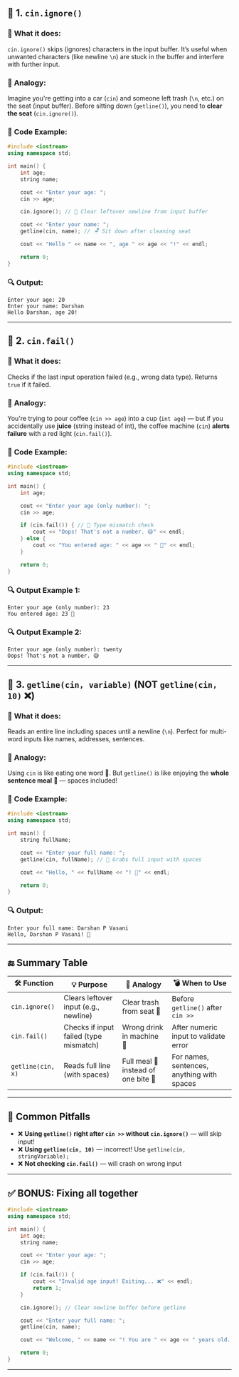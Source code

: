 
## 🔹 1. `cin.ignore()`

### 📘 **What it does:**

`cin.ignore()` skips (ignores) characters in the input buffer. It’s useful when unwanted characters (like newline `\n`) are stuck in the buffer and interfere with further input.

### 🧠 **Analogy:**

Imagine you're getting into a car (`cin`) and someone left trash (`\n`, etc.) on the seat (input buffer). Before sitting down (`getline()`), you need to **clear the seat** (`cin.ignore()`).

### 🧪 **Code Example:**

```cpp
#include <iostream>
using namespace std;

int main() {
    int age;
    string name;

    cout << "Enter your age: ";
    cin >> age;

    cin.ignore(); // 🚮 Clear leftover newline from input buffer

    cout << "Enter your name: ";
    getline(cin, name); // 🪑 Sit down after cleaning seat

    cout << "Hello " << name << ", age " << age << "!" << endl;

    return 0;
}
```

### 🔍 **Output:**

```
Enter your age: 20
Enter your name: Darshan
Hello Darshan, age 20!
```

---

## 🔹 2. `cin.fail()`

### 📘 **What it does:**

Checks if the last input operation failed (e.g., wrong data type). Returns `true` if it failed.

### 🧠 **Analogy:**

You're trying to pour coffee (`cin >> age`) into a cup (`int age`) — but if you accidentally use **juice** (string instead of int), the coffee machine (`cin`) **alerts failure** with a red light (`cin.fail()`).

### 🧪 **Code Example:**

```cpp
#include <iostream>
using namespace std;

int main() {
    int age;

    cout << "Enter your age (only number): ";
    cin >> age;

    if (cin.fail()) { // 🚨 Type mismatch check
        cout << "Oops! That's not a number. 😅" << endl;
    } else {
        cout << "You entered age: " << age << " 🎉" << endl;
    }

    return 0;
}
```

### 🔍 **Output Example 1:**

```
Enter your age (only number): 23
You entered age: 23 🎉
```

### 🔍 **Output Example 2:**

```
Enter your age (only number): twenty
Oops! That's not a number. 😅
```

---

## 🔹 3. `getline(cin, variable)` (NOT `getline(cin, 10)` ❌)

### 📘 **What it does:**

Reads an entire line including spaces until a newline (`\n`). Perfect for multi-word inputs like names, addresses, sentences.

### 🧠 **Analogy:**

Using `cin` is like eating one word 🍪. But `getline()` is like enjoying the **whole sentence meal** 🍱 — spaces included!

### 🧪 **Code Example:**

```cpp
#include <iostream>
using namespace std;

int main() {
    string fullName;

    cout << "Enter your full name: ";
    getline(cin, fullName); // 🍱 Grabs full input with spaces

    cout << "Hello, " << fullName << "! 👋" << endl;

    return 0;
}
```

### 🔍 **Output:**

```
Enter your full name: Darshan P Vasani
Hello, Darshan P Vasani! 👋
```

---

## 🔚 Summary Table

| 🛠 Function       | 💡 Purpose                             | 🧠 Analogy                          | 💣 When to Use                             |
| ----------------- | -------------------------------------- | ----------------------------------- | ------------------------------------------ |
| `cin.ignore()`    | Clears leftover input (e.g., newline)  | Clear trash from seat 🧽            | Before `getline()` after `cin >>`          |
| `cin.fail()`      | Checks if input failed (type mismatch) | Wrong drink in machine 🚨           | After numeric input to validate error      |
| `getline(cin, x)` | Reads full line (with spaces)          | Full meal 🍱 instead of one bite 🍪 | For names, sentences, anything with spaces |

---

## 🧯 Common Pitfalls

* ❌ **Using `getline()` right after `cin >>` without `cin.ignore()`** — will skip input!
* ❌ **Using `getline(cin, 10)`** — incorrect! Use `getline(cin, stringVariable);`
* ❌ **Not checking `cin.fail()`** — will crash on wrong input

---

## ✅ BONUS: Fixing all together

```cpp
#include <iostream>
using namespace std;

int main() {
    int age;
    string name;

    cout << "Enter your age: ";
    cin >> age;

    if (cin.fail()) {
        cout << "Invalid age input! Exiting... ❌" << endl;
        return 1;
    }

    cin.ignore(); // Clear newline buffer before getline

    cout << "Enter your full name: ";
    getline(cin, name);

    cout << "Welcome, " << name << "! You are " << age << " years old. 🎉" << endl;

    return 0;
}
```

---
